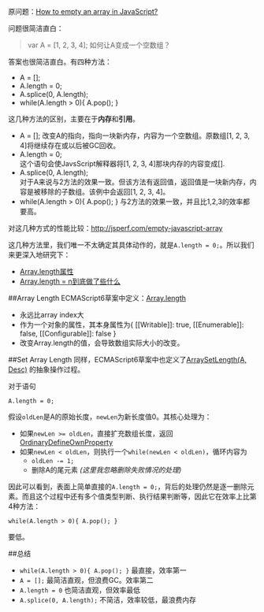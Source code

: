 原问题：[How to empty an array in JavaScript?](http://stackoverflow.com/questions/1232040/how-to-empty-an-array-in-javascript)

问题很简洁直白：
> var A = [1, 2, 3, 4]; 如何让A变成一个空数组？

答案也很简洁直白。有四种方法：
* A = [];
* A.length = 0;
* A.splice(0, A.length);
* while(A.length > 0){ A.pop(); }

这几种方法的区别，主要在于**内存**和**引用**。

* A = []; 
改变A的指向，指向一块新内存，内容为一个空数组。原数组[1, 2, 3, 4]将继续存在或以后被GC回收。
* A.length = 0;  
这个语句会使JavsScript解释器将[1, 2, 3, 4]那块内存的内容变成[].
* A.splice(0, A.length);  
对于A来说与2方法的效果一致。但该方法有返回值，返回值是一块新内存，内容是被移除的子数组。该例中会返回[1, 2, 3, 4]。
* while(A.length > 0){ A.pop(); }
与2方法的效果一致，并且比1,2,3的效率都要高。

对这几种方式的性能比较：http://jsperf.com/empty-javascript-array

这几种方法里，我们唯一不太确定其具体动作的，就是`A.length = 0;`。所以我们来更深入地研究下：

* [Array.length属性](#array-length)
* [Array.length = n到底做了些什么](#set-array-length)

##Array Length
ECMAScript6草案中定义：[Array.length](http://people.mozilla.org/~jorendorff/es6-draft.html#sec-properties-of-array-instances-length)

* 永远比array index大
* 作为一个对象的属性，其本身属性为{ [[Writable]]: true, [[Enumerable]]: false, [[Configurable]]: false }
* 改变Array.length的值，会导致数组实际大小的改变。

##Set Array Length
同样，ECMAScript6草案中也定义了[ArraySetLength(A, Desc)](http://people.mozilla.org/~jorendorff/es6-draft.html#sec-arraysetlength) 的抽象操作过程。

对于语句
```
A.length = 0;
```
假设`oldLen`是A的原始长度，`newLen`为新长度值0。其核心处理为：

* 如果`newLen >= oldLen`，直接扩充数组长度，返回[OrdinaryDefineOwnProperty](http://people.mozilla.org/~jorendorff/es6-draft.html#sec-ordinarydefineownproperty)
* 如果`newLen < oldLen`，则执行一个`while(newLen < oldLen)`，循环内容为
  * `oldLen -= 1;`
  * 删除A的尾元素 _(这里我忽略删除失败情况的处理)_

因此可以看到，表面上简单直接的`A.length = 0;`，背后的处理仍然是逐一删除元素。而且这个过程中还有多个值类型判断、执行结果判断等，因此它在效率上比第4种方法：
```
while(A.length > 0){ A.pop(); }
```
要低。

##总结
* `while(A.length > 0){ A.pop(); }` 最直接，效率第一
* `A = [];` 最简洁直观，但浪费GC。效率第二
* `A.length = 0` 也简洁直观，但效率最低
* `A.splice(0, A.length);` 不简洁，效率较低，最浪费内存

